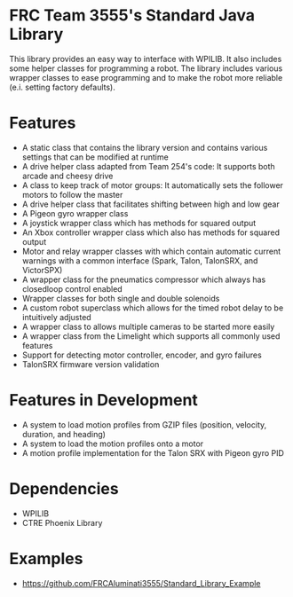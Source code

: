 # FRC Team 3555's Standard Java Library

This library provides an easy way to interface with WPILIB.  It also includes some helper classes for programming a robot.  The library includes various wrapper classes to ease programming and to make the robot more reliable (e.i. setting factory defaults).

# Features
  - A static class that contains the library version and contains various settings that can be modified at runtime
  - A drive helper class adapted from Team 254's code: It supports both arcade and cheesy drive
  - A class to keep track of motor groups: It automatically sets the follower motors to follow the master
  - A drive helper class that facilitates shifting between high and low gear
  - A Pigeon gyro wrapper class
  - A joystick wrapper class which has methods for squared output
  - An Xbox controller wrapper class which also has methods for squared output
  - Motor and relay wrapper classes with which contain automatic current warnings with a common interface (Spark, Talon, TalonSRX, and VictorSPX)
  - A wrapper class for the pneumatics compressor which always has closedloop control enabled
  - Wrapper classes for both single and double solenoids
  - A custom robot superclass which allows for the timed robot delay to be intuitively adjusted
  - A wrapper class to allows multiple cameras to be started more easily
  - A wrapper class from the Limelight which supports all commonly used features
  - Support for detecting motor controller, encoder, and gyro failures
  - TalonSRX firmware version validation
# Features in Development
  - A system to load motion profiles from GZIP files (position, velocity, duration, and heading)
  - A system to load the motion profiles onto a motor
  - A motion profile implementation for the Talon SRX with Pigeon gyro PID
# Dependencies
  - WPILIB
  - CTRE Phoenix Library
# Examples
  - https://github.com/FRCAluminati3555/Standard_Library_Example
